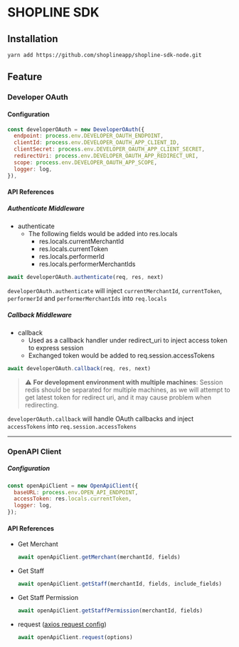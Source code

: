 # SHOPLINE SDK

## Installation

`yarn add https://github.com/shoplineapp/shopline-sdk-node.git`

## Feature

### Developer OAuth

#### Configuration

```js
const developerOAuth = new DeveloperOAuth({
  endpoint: process.env.DEVELOPER_OAUTH_ENDPOINT,
  clientId: process.env.DEVELOPER_OAUTH_APP_CLIENT_ID,
  clientSecret: process.env.DEVELOPER_OAUTH_APP_CLIENT_SECRET,
  redirectUri: process.env.DEVELOPER_OAUTH_APP_REDIRECT_URI,
  scope: process.env.DEVELOPER_OAUTH_APP_SCOPE,
  logger: log,
}),
```

#### API References

##### Authenticate Middleware

- authenticate
  - The following fields would be added into res.locals
    - res.locals.currentMerchantId
    - res.locals.currentToken
    - res.locals.performerId
    - res.locals.performerMerchantIds

```js
await developerOAuth.authenticate(req, res, next)
```

`developerOAuth.authenticate` will inject `currentMerchantId`, `currentToken`, `performerId` and `performerMerchantIds` into `req.locals`

##### Callback Middleware

- callback
  - Used as a callback handler under redirect_uri to inject access token to express session
  - Exchanged token would be added to req.session.accessTokens


```javascript
await developerOAuth.callback(req, res, next)
```

> :warning: **For development environment with multiple machines**: Session redis should be separated for multiple machines, as we will attempt to get latest token for redirect uri, and it may cause problem when redirecting.

`developerOAuth.callback` will handle OAuth callbacks and inject `accessTokens` into `req.session.accessTokens`

---

### OpenAPI Client

##### Configuration

```js
const openApiClient = new OpenApiClient({
  baseURL: process.env.OPEN_API_ENDPOINT,
  accessToken: res.locals.currentToken,
  logger: log,
});
```

#### API References

- Get Merchant
  ```javascript
  await openApiClient.getMerchant(merchantId, fields)
  ```
- Get Staff
  ```javascript
  await openApiClient.getStaff(merchantId, fields, include_fields)
  ```
- Get Staff Permission
  ```javascript
  await openApiClient.getStaffPermission(merchantId, fields)
  ```
- request ([axios request config](https://github.com/axios/axios#request-config))
  ```javascript
  await openApiClient.request(options)
  ```